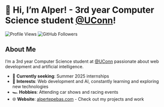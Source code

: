# 👋 Hi, I’m Alper! - 3rd year Computer Science student [@UConn](https://uconn.edu/)!

![Profile Views](https://komarev.com/ghpvc/?username=laernos&color=brightgreen)
![GitHub Followers](https://img.shields.io/github/followers/laernos?label=Follow&style=social)

## About Me

I’m a 3rd year Computer Science student at [@UConn](https://uconn.edu/) passionate about web development and artificial intelligence.

- 👀 **Currently seeking**: Summer 2025 internships
- 🌱 **Interests**: Web development and AI, constantly learning and exploring new technologies
- 🏎️ **Hobbies**: Attending car shows and racing events
- 🌐 **Website**: [alpertepebas.com](http://alpertepebas.com) - Check out my projects and work
